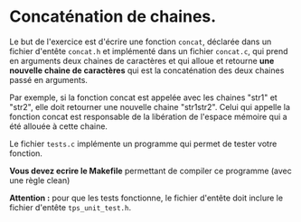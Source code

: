 # Concaténation de chaines.

Le but de l'exercice est d'écrire une fonction `concat`, déclarée dans un fichier d'entête `concat.h`
et implémenté dans un fichier `concat.c`, qui prend en arguments deux chaines de caractères
et qui alloue et retourne **une nouvelle chaine de caractères** qui est la concaténation des deux chaines passé en arguments.

Par exemple, si la fonction concat est appelée avec les chaines "str1" et "str2", elle doit retourner
une nouvelle chaine "str1str2". Celui qui appelle la fonction concat est
responsable de la libération de l'espace mémoire qui a été allouée à cette chaine.

Le fichier `tests.c` implémente un programme qui permet de tester votre fonction.

**Vous devez ecrire le Makefile** permettant de compiler ce programme (avec une règle clean)

**Attention :** pour que les tests fonctionne, le fichier d'entête doit inclure
le fichier d'entête `tps_unit_test.h`.
